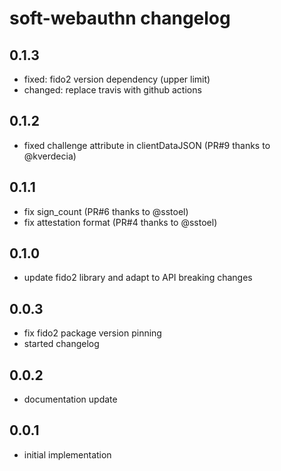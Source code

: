 # soft-webauthn changelog

## 0.1.3

* fixed: fido2 version dependency (upper limit)
* changed: replace travis with github actions

## 0.1.2

* fixed challenge attribute in clientDataJSON (PR#9 thanks to @kverdecia)

## 0.1.1

* fix sign_count (PR#6 thanks to @sstoel)
* fix attestation format (PR#4 thanks to @sstoel)

## 0.1.0

* update fido2 library and adapt to API breaking changes

## 0.0.3

* fix fido2 package version pinning
* started changelog

## 0.0.2

* documentation update

## 0.0.1

* initial implementation
